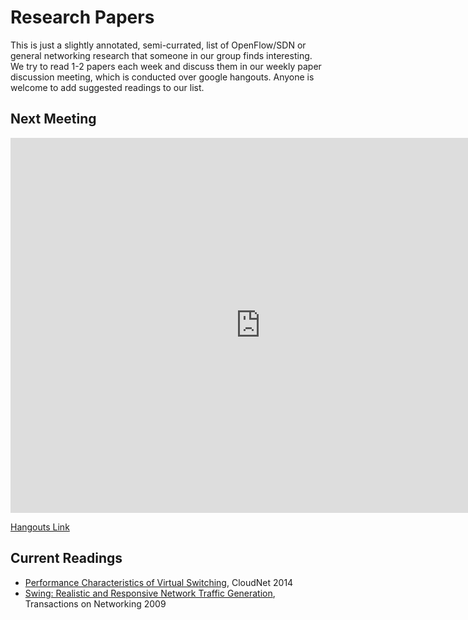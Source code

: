 # Research Papers

This is just a slightly annotated, semi-currated, list of OpenFlow/SDN or
general networking research that someone in our group finds interesting. We try
to read 1-2 papers each week and discuss them in our weekly paper discussion
meeting, which is conducted over google hangouts. Anyone is welcome to add
suggested readings to our list.

## Next Meeting

<iframe src="https://www.google.com/calendar/embed?src=flowgrammable.com_bgcgtkj4at0mqq8h9q0q1ql69c%40group.calendar.google.com&ctz=America/New_York"
style="border: 0" width="800" height="600" frameborder="0" scrolling="no"></iframe>

[Hangouts
Link](https://plus.google.com/hangouts/_/calendar/Y29sdG9uLmNob2puYWNraUBnbWFpbC5jb20.cn3od8ddjsjh9cg2jo169u8lhg)

## Current Readings

* [Performance Characteristics of Virtual
Switching](http://www.net.in.tum.de/fileadmin/bibtex/publications/papers/Open-vSwitch-CloudNet-14.pdf), 
CloudNet 2014
* [Swing: Realistic and Responsive Network Traffic
Generation](http://cseweb.ucsd.edu/~kvishwanath/papers/swington.pdf),
Transactions on Networking 2009

